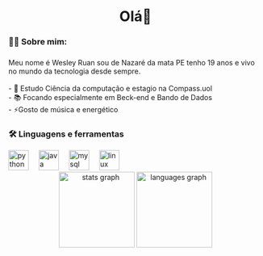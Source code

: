 <h1 align="center">Olá👋</h1>

###

<h3 align="left">👩‍💻  Sobre mim:</h3>

###

<p align="left">Meu nome é Wesley Ruan sou de Nazaré da mata PE tenho 19 anos e vivo no mundo da tecnologia desde sempre.<br><br>- 🔭 Estudo Ciência da computação e estagio na Compass.uol<br>- 📚 Focando especialmente em Beck-end e Bando de Dados<br>- ⚡Gosto de música e energético</p>

<h3 align="left">🛠 Linguagens e ferramentas</h3>

<div align="left">
  <img src="https://cdn.jsdelivr.net/gh/devicons/devicon/icons/python/python-original.svg" height="40" alt="python logo"  />
  <img width="12" />
  <img src="https://cdn.jsdelivr.net/gh/devicons/devicon/icons/java/java-original.svg" height="40" alt="java logo"  />
  <img width="12" />
  <img src="https://cdn.jsdelivr.net/gh/devicons/devicon/icons/mysql/mysql-original.svg" height="40" alt="mysql logo"  />
  <img width="12" />
  <img src="https://cdn.jsdelivr.net/gh/devicons/devicon/icons/linux/linux-original.svg" height="40" alt="linux logo"  />
</div>

<div align="center">
  <img src="https://github-readme-stats.vercel.app/api?username=wesleyruanwr&hide_title=false&hide_rank=false&show_icons=true&include_all_commits=true&count_private=true&disable_animations=false&theme=dracula&locale=pt-br&hide_border=false&order=12" height="150" alt="stats graph"  />
  <img src="https://github-readme-stats.vercel.app/api/top-langs?username=wesleyruanwr&locale=en&hide_title=false&layout=compact&card_width=320&langs_count=5&theme=dracula&hide_border=false&order=12" height="150" alt="languages graph"  />
</div>
